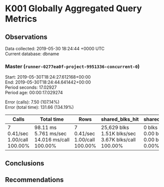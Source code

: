 # K001 Globally Aggregated Query Metrics

## Observations ##
Data collected: 2019-05-30 18:24:44 +0000 UTC  
Current database: dbname  



### Master (`runner-0277ea0f-project-9951336-concurrent-0`) ###
Start: 2019-05-30T18:24:27.612168+00:00  
End: 2019-05-30T18:24:44.641442+00:00  
Period seconds: 17.02927  
Period age: 00:00:17.029274  

Error (calls): 7.50 (107.14%)  
Error (total time): 131.66 (134.19%)

| Calls | Total&nbsp;time | Rows | shared_blks_hit | shared_blks_read | shared_blks_dirtied | shared_blks_written | blk_read_time | blk_write_time | kcache_reads | kcache_writes | kcache_user_time_ms | kcache_system_time |
|-------|------------|------|-----------------|------------------|---------------------|---------------------|---------------|----------------|--------------|---------------|---------------------|--------------------|
|7<br/>0.41/sec<br/>1.00/call<br/>100.00% |98.11&nbsp;ms<br/>5.761&nbsp;ms/sec<br/>14.016&nbsp;ms/call<br/>100.00% |7<br/>0.41/sec<br/>1.00/call<br/>100.00% |25,629&nbsp;blks<br/>1.51K&nbsp;blks/sec<br/>3.67K&nbsp;blks/call<br/>100.00% |0&nbsp;blks<br/>0.00&nbsp;blks/sec<br/>0.00&nbsp;blks/call<br/>0.00% |0&nbsp;blks<br/>0.00&nbsp;blks/sec<br/>0.00&nbsp;blks/call<br/>0.00% |0&nbsp;blks<br/>0.00&nbsp;blks/sec<br/>0.00&nbsp;blks/call<br/>0.00% |0.00&nbsp;ms<br/>0.000&nbsp;ms/sec<br/>0.000&nbsp;ms/call<br/>0.00% |0.00&nbsp;ms<br/>0.000&nbsp;ms/sec<br/>0.000&nbsp;ms/call<br/>0.00% |0.00&nbsp;bytes<br/>0.00&nbsp;bytes/sec<br/>0.00&nbsp;bytes/call<br/>0.00% |0.00&nbsp;bytes<br/>0.00&nbsp;bytes/sec<br/>0.00&nbsp;bytes/call<br/>0.00% |0.00&nbsp;ms<br/>0.000&nbsp;ms/sec<br/>0.000&nbsp;ms/call<br/>0.00% |0.00&nbsp;ms<br/>0.000&nbsp;ms/sec<br/>0.000&nbsp;ms/call<br/>0.00%|





## Conclusions ##


## Recommendations ##

